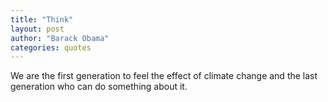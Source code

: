 ```yaml
---
title: "Think"
layout: post
author: "Barack Obama"
categories: quotes
---
```


We are the first generation to feel the effect of climate change and the last generation who can do something about it.
